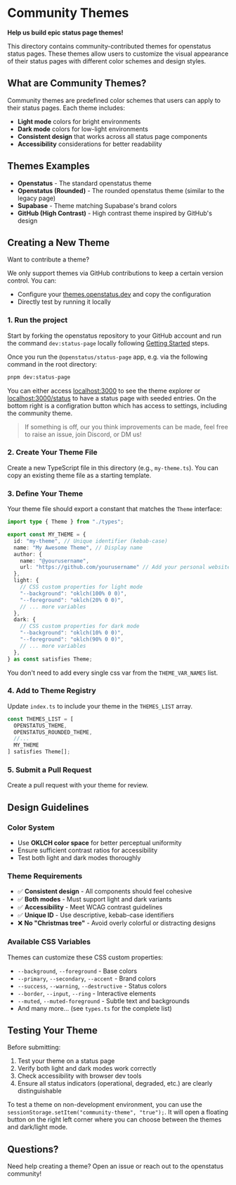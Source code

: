 # Community Themes

**Help us build epic status page themes!**

This directory contains community-contributed themes for openstatus status pages. These themes allow users to customize the visual appearance of their status pages with different color schemes and design styles.

## What are Community Themes?

Community themes are predefined color schemes that users can apply to their status pages. Each theme includes:
- **Light mode** colors for bright environments
- **Dark mode** colors for low-light environments  
- **Consistent design** that works across all status page components
- **Accessibility** considerations for better readability

## Themes Examples

- **Openstatus** - The standard openstatus theme
- **Openstatus (Rounded)** - The rounded openstatus theme (similar to the legacy page)
- **Supabase** - Theme matching Supabase's brand colors
- **GitHub (High Contrast)** - High contrast theme inspired by GitHub's design

## Creating a New Theme

Want to contribute a theme? 

We only support themes via GitHub contributions to keep a certain version control. You can:

- Configure your [themes.openstatus.dev](https://themes.openstatus.dev/?b=true) and copy the configuration
- Directly test by running it locally

### 1. Run the project

Start by forking the openstatus repository to your GitHub account and run the command `dev:status-page` locally following [Getting Started](https://github.com/openstatusHQ/openstatus?tab=readme-ov-file#getting-started-) steps.

Once you run the `@openstatus/status-page` app, e.g. via the following command in the root directory:

```bash
pnpm dev:status-page
```

You can either access [localhost:3000](http://localhost:3000) to see the theme explorer or [localhost:3000/status](http://localhost:3000/status) to have a status page with seeded entries. On the bottom right is a configration button which has access to settings, including the community theme.

> If something is off, our you think improvements can be made, feel free to raise an issue, join Discord, or DM us!

### 2. Create Your Theme File

Create a new TypeScript file in this directory (e.g., `my-theme.ts`). You can copy an existing theme file as a starting template.

### 3. Define Your Theme

Your theme file should export a constant that matches the `Theme` interface:

```typescript
import type { Theme } from "./types";

export const MY_THEME = {
  id: "my-theme", // Unique identifier (kebab-case)
  name: "My Awesome Theme", // Display name
  author: { 
    name: "@yourusername", 
    url: "https://github.com/yourusername" // Add your personal website or a social link
  },
  light: {
    // CSS custom properties for light mode
    "--background": "oklch(100% 0 0)",
    "--foreground": "oklch(20% 0 0)",
    // ... more variables
  },
  dark: {
    // CSS custom properties for dark mode
    "--background": "oklch(10% 0 0)",
    "--foreground": "oklch(90% 0 0)",
    // ... more variables
  },
} as const satisfies Theme;
```

You don't need to add every single css var from the `THEME_VAR_NAMES` list.

### 4. Add to Theme Registry

Update `index.ts` to include your theme in the `THEMES_LIST` array.

```typescript
const THEMES_LIST = [
  OPENSTATUS_THEME,
  OPENSTATUS_ROUNDED_THEME,
  //...
  MY_THEME
] satisfies Theme[];

```

### 5. Submit a Pull Request

Create a pull request with your theme for review.

## Design Guidelines

### Color System
- Use **OKLCH color space** for better perceptual uniformity
- Ensure sufficient contrast ratios for accessibility
- Test both light and dark modes thoroughly

### Theme Requirements
- ✅ **Consistent design** - All components should feel cohesive
- ✅ **Both modes** - Must support light and dark variants
- ✅ **Accessibility** - Meet WCAG contrast guidelines
- ✅ **Unique ID** - Use descriptive, kebab-case identifiers
- ❌ **No "Christmas tree"** - Avoid overly colorful or distracting designs

### Available CSS Variables
Themes can customize these CSS custom properties:
- `--background`, `--foreground` - Base colors
- `--primary`, `--secondary`, `--accent` - Brand colors  
- `--success`, `--warning`, `--destructive` - Status colors
- `--border`, `--input`, `--ring` - Interactive elements
- `--muted`, `--muted-foreground` - Subtle text and backgrounds
- And many more... (see `types.ts` for the complete list)

## Testing Your Theme

Before submitting:
1. Test your theme on a status page
2. Verify both light and dark modes work correctly
3. Check accessibility with browser dev tools
4. Ensure all status indicators (operational, degraded, etc.) are clearly distinguishable

To test a theme on non-development environment, you can use the `sessionStorage.setItem("community-theme", "true");`. It will open a floating button on the right left corner where you can choose between the themes and dark/light mode.

## Questions?

Need help creating a theme? Open an issue or reach out to the openstatus community!